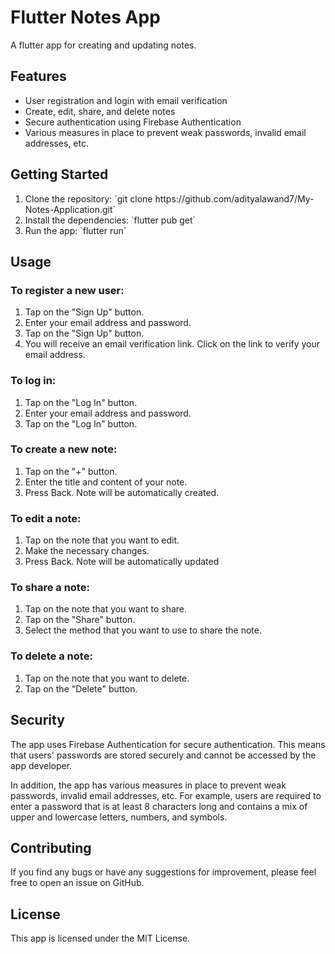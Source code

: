 
<body>
  <h1>Flutter Notes App</h1>

  <p>A flutter app for creating and updating notes.</p>

  <h2>Features</h2>

  <ul>
    <li>User registration and login with email verification</li>
    <li>Create, edit, share, and delete notes</li>
    <li>Secure authentication using Firebase Authentication</li>
    <li>Various measures in place to prevent weak passwords, invalid email addresses, etc.</li>
  </ul>

  <h2>Getting Started</h2>

  <ol>
    <li>Clone the repository: `git clone https://github.com/adityalawand7/My-Notes-Application.git`</li>
    <li>Install the dependencies: `flutter pub get`</li>
    <li>Run the app: `flutter run`</li>
  </ol>

  <h2>Usage</h2>

  <h3>To register a new user:</h3>

  <ol>
    <li>Tap on the "Sign Up" button.</li>
    <li>Enter your email address and password.</li>
    <li>Tap on the "Sign Up" button.</li>
    <li>You will receive an email verification link. Click on the link to verify your email address.</li>
  </ol>

  <h3>To log in:</h3>

  <ol>
    <li>Tap on the "Log In" button.</li>
    <li>Enter your email address and password.</li>
    <li>Tap on the "Log In" button.</li>
  </ol>

  <h3>To create a new note:</h3>

  <ol>
    <li>Tap on the "+" button.</li>
    <li>Enter the title and content of your note.</li>
    <li>Press Back. Note will be automatically created.</li>
  </ol>

  <h3>To edit a note:</h3>

  <ol>
    <li>Tap on the note that you want to edit.</li>
    <li>Make the necessary changes.</li>
    <li>Press Back. Note will be automatically updated</li>
  </ol>

  <h3>To share a note:</h3>

  <ol>
    <li>Tap on the note that you want to share.</li>
    <li>Tap on the "Share" button.</li>
    <li>Select the method that you want to use to share the note.</li>
  </ol>

  <h3>To delete a note:</h3>

  <ol>
    <li>Tap on the note that you want to delete.</li>
    <li>Tap on the "Delete" button.</li>
  </ol>

  <h2>Security</h2>

  <p>The app uses Firebase Authentication for secure authentication. This means that users' passwords are stored securely and cannot be accessed by the app developer.</p>

  <p>In addition, the app has various measures in place to prevent weak passwords, invalid email addresses, etc. For example, users are required to enter a password that is at least 8 characters long and contains a mix of upper and lowercase letters, numbers, and symbols.</p>

  <h2>Contributing</h2>

  <p>If you find any bugs or have any suggestions for improvement, please feel free to open an issue on GitHub.</p>

  <h2>License</h2>

  <p>This app is licensed under the MIT License.</p>


